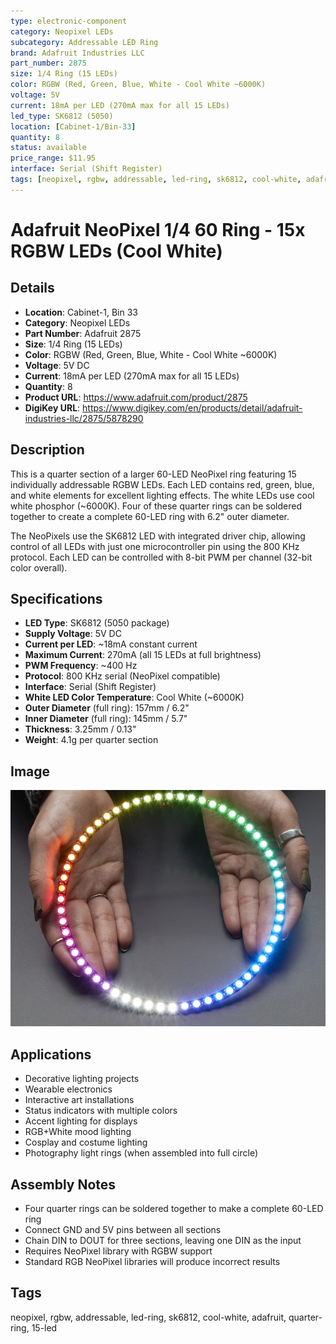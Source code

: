 ```yaml
---
type: electronic-component
category: Neopixel LEDs
subcategory: Addressable LED Ring
brand: Adafruit Industries LLC
part_number: 2875
size: 1/4 Ring (15 LEDs)
color: RGBW (Red, Green, Blue, White - Cool White ~6000K)
voltage: 5V
current: 18mA per LED (270mA max for all 15 LEDs)
led_type: SK6812 (5050)
location: [Cabinet-1/Bin-33]
quantity: 8
status: available
price_range: $11.95
interface: Serial (Shift Register)
tags: [neopixel, rgbw, addressable, led-ring, sk6812, cool-white, adafruit]
---
```


# Adafruit NeoPixel 1/4 60 Ring - 15x RGBW LEDs (Cool White)

## Details

- **Location**: Cabinet-1, Bin 33
- **Category**: Neopixel LEDs
- **Part Number**: Adafruit 2875
- **Size**: 1/4 Ring (15 LEDs)
- **Color**: RGBW (Red, Green, Blue, White - Cool White ~6000K)
- **Voltage**: 5V DC
- **Current**: 18mA per LED (270mA max for all 15 LEDs)
- **Quantity**: 8
- **Product URL**: https://www.adafruit.com/product/2875
- **DigiKey URL**: https://www.digikey.com/en/products/detail/adafruit-industries-llc/2875/5878290

## Description

This is a quarter section of a larger 60-LED NeoPixel ring featuring 15 individually addressable RGBW LEDs. Each LED contains red, green, blue, and white elements for excellent lighting effects. The white LEDs use cool white phosphor (~6000K). Four of these quarter rings can be soldered together to create a complete 60-LED ring with 6.2" outer diameter.

The NeoPixels use the SK6812 LED with integrated driver chip, allowing control of all LEDs with just one microcontroller pin using the 800 KHz protocol. Each LED can be controlled with 8-bit PWM per channel (32-bit color overall).

## Specifications

- **LED Type**: SK6812 (5050 package)
- **Supply Voltage**: 5V DC
- **Current per LED**: ~18mA constant current
- **Maximum Current**: 270mA (all 15 LEDs at full brightness)
- **PWM Frequency**: ~400 Hz
- **Protocol**: 800 KHz serial (NeoPixel compatible)
- **Interface**: Serial (Shift Register)
- **White LED Color Temperature**: Cool White (~6000K)
- **Outer Diameter** (full ring): 157mm / 6.2"
- **Inner Diameter** (full ring): 145mm / 5.7"
- **Thickness**: 3.25mm / 0.13"
- **Weight**: 4.1g per quarter section

## Image

![Adafruit NeoPixel 1/4 Ring with 15 RGBW LEDs](../attachments/adafruit-2875-neopixel-ring.jpg)

## Applications

- Decorative lighting projects
- Wearable electronics
- Interactive art installations
- Status indicators with multiple colors
- Accent lighting for displays
- RGB+White mood lighting
- Cosplay and costume lighting
- Photography light rings (when assembled into full circle)

## Assembly Notes

- Four quarter rings can be soldered together to make a complete 60-LED ring
- Connect GND and 5V pins between all sections
- Chain DIN to DOUT for three sections, leaving one DIN as the input
- Requires NeoPixel library with RGBW support
- Standard RGB NeoPixel libraries will produce incorrect results

## Tags

neopixel, rgbw, addressable, led-ring, sk6812, cool-white, adafruit, quarter-ring, 15-led
